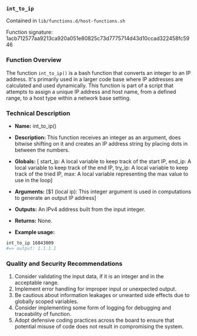 ### `int_to_ip`

Contained in `lib/functions.d/host-functions.sh`

Function signature: 1acb712577aa9213ca920a051e80825c73d7775714d43d10ccad322458fc5946

### Function Overview

The function `int_to_ip()` is a bash function that converts an integer to an IP address. It's primarily used in a larger code base where IP addresses are calculated and used dynamically. This function is part of a script that attempts to assign a unique IP address and host name, from a defined range, to a host type within a network base setting.

### Technical Description

- **Name:** int_to_ip()


- **Description:** This function receives an integer as an argument, does bitwise shifting on it and creates an IP address string by placing dots in between the numbers.


- **Globals:** [ start_ip: A local variable to keep track of the start IP, end_ip: A local variable to keep track of the end IP, try_ip: A local variable to keep track of the tried IP, max: A local variable representing the max value to use in the loop]


- **Arguments:** [$1 (local ip): This integer argument is used in computations to generate an output IP address]


- **Outputs:** An IPv4 address built from the input integer.


- **Returns:** None.

  
- **Example usage:**

```sh
int_to_ip 16843009
#=> output: 1.1.1.1
``` 


### Quality and Security Recommendations

1. Consider validating the input data, if it is an integer and in the acceptable range.
2. Implement error handling for improper input or unexpected output.
3. Be cautious about information leakages or unwanted side effects due to globally scoped variables.
4. Consider implementing some form of logging for debugging and traceability of function.
5. Adopt defensive coding practices across the board to ensure that potential misuse of code does not result in compromising the system.

